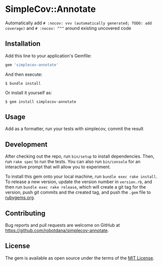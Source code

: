 # SimpleCov::Annotate

Automatically add `# :nocov: vvv (automatically generated; TODO: add coverage)` and `# :nocov: ^^^` around existing uncovered code

## Installation

Add this line to your application's Gemfile:

```ruby
gem 'simplecov-annotate'
```

And then execute:

    $ bundle install

Or install it yourself as:

    $ gem install simplecov-annotate

## Usage

Add as a formatter, run your tests with simplecov, commit the result

## Development

After checking out the repo, run `bin/setup` to install dependencies. Then, run `rake spec` to run the tests. You can also run `bin/console` for an interactive prompt that will allow you to experiment.

To install this gem onto your local machine, run `bundle exec rake install`. To release a new version, update the version number in `version.rb`, and then run `bundle exec rake release`, which will create a git tag for the version, push git commits and the created tag, and push the `.gem` file to [rubygems.org](https://rubygems.org).

## Contributing

Bug reports and pull requests are welcome on GitHub at https://github.com/robotdana/simplecov-annotate.

## License

The gem is available as open source under the terms of the [MIT License](https://opensource.org/licenses/MIT).
